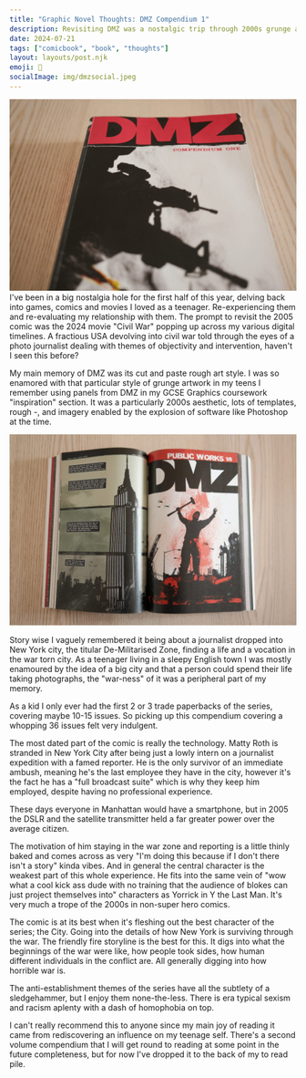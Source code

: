 ```yaml
---
title: "Graphic Novel Thoughts: DMZ Compendium 1"
description: Revisiting DMZ was a nostalgic trip through 2000s grunge art and anti-establishment themes, rediscovering a comic that shaped my teenage years.
date: 2024-07-21
tags: ["comicbook", "book", "thoughts"]
layout: layouts/post.njk
emoji: 📘
socialImage: img/dmzsocial.jpeg
---
```


![Image of DMZ Compendium 1 Front Cover](/img/dmzsocial.jpeg)
I've been in a big nostalgia hole for the first half of this year, delving back into games, comics and movies I loved as a teenager. Re-experiencing them and re-evaluating my relationship with them.
The prompt to revisit the 2005 comic was the 2024 movie "Civil War" popping up across my various digital timelines. A fractious USA devolving into civil war told through the eyes of a photo journalist dealing with themes of objectivity and intervention, haven't I seen this before?

My main memory of DMZ was its cut and paste rough art style. I was so enamored with that particular style of grunge artwork in my teens I remember using panels from DMZ in my GCSE Graphics coursework "inspiration" section. It was a particularly 2000s aesthetic, lots of templates, rough -, and imagery enabled by the explosion of software like Photoshop at the time.

![Showing inner pages from DMZ, displaying the grungey art style.](/img/dmz1.jpeg)

Story wise I vaguely remembered it being about a journalist dropped into New York city, the titular De-Militarised Zone, finding a life and a vocation in the war torn city. As a teenager living in a sleepy English town I was mostly enamoured by the idea of a big city and that a person could spend their life taking photographs, the "war-ness" of it was a peripheral part of my memory.

As a kid I only ever had the first 2 or 3 trade paperbacks of the series, covering maybe 10-15 issues. So picking up this compendium covering a whopping 36 issues felt very indulgent.

The most dated part of the comic is really the technology. Matty Roth is stranded in New York City after being just a lowly intern on a journalist expedition with a famed reporter. He is the only survivor of an immediate ambush, meaning he's the last employee they have in the city, however it's the fact he has a "full broadcast suite" which is why they keep him employed, despite having no professional experience.

These days everyone in Manhattan would have a smartphone, but in 2005 the DSLR and the satellite transmitter held a far greater power over the average citizen.

The motivation of him staying in the war zone and reporting is a little thinly baked and comes across as very "I'm doing this because if I don't there isn't a story" kinda vibes. And in general the central character is the weakest part of this whole experience. He fits into the same vein of "wow what a cool kick ass dude with no training that the audience of blokes can just project themselves into" characters as Yorrick in Y the Last Man. It's very much a trope of the 2000s in non-super hero comics.

The comic is at its best when it's fleshing out the best character of the series; the City. Going into the details of how New York is surviving through the war. The friendly fire storyline is the best for this. It digs into what the beginnings of the war were like, how people took sides, how human different individuals in the conflict are. All generally digging into how horrible war is.

The anti-establishment themes of the series have all the subtlety of a sledgehammer, but I enjoy them none-the-less. There is era typical sexism and racism aplenty with a dash of homophobia on top.

I can't really recommend this to anyone since my main joy of reading it came from rediscovering an influence on my teenage self. There's a second volume compendium that I will get round to reading at some point in the future completeness, but for now I've dropped it to the back of my to read pile.
